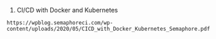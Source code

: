 
1. CI/CD with Docker and Kubernetes

``` https://wpblog.semaphoreci.com/wp-content/uploads/2020/05/CICD_with_Docker_Kubernetes_Semaphore.pdf ```
